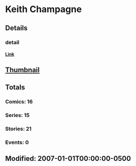 # Keith  Champagne 
## Details
### detail
#### [Link](http://marvel.com/comics/creators/3675/keith_champagne?utm_campaign=apiRef&utm_source=225578a89fc76f3d20fbffda5d17a88d)
## [Thumbnail](http://i.annihil.us/u/prod/marvel/i/mg/b/40/image_not_available.jpg)
## Totals
### Comics: 16
### Series: 15
### Stories: 21
### Events: 0
## Modified: 2007-01-01T00:00:00-0500